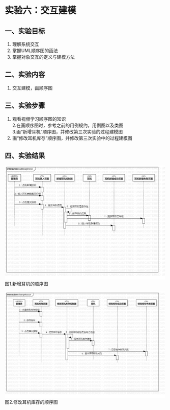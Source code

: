 # 实验六：交互建模

## 一、实验目标
1. 理解系统交互  
2. 掌握UML顺序图的画法  
3. 掌握对象交互的定义与建模方法  

## 二、实验内容
1. 交互建模，画顺序图

## 三、实验步骤
1. 观看视频学习顺序图的知识  
2.在画顺序图时，参考之前的用例规约，用例图以及类图       
3.画“新增耳机”顺序图，并修改第三次实验的过程建模图   
4. 画“修改耳机库存”顺序图，并修改第三次实验中的过程建模图  

## 四、实验结果
![新增耳机的顺序图](./test5model1.jpg)  
图1.新增耳机的顺序图  

![修改耳机库存的顺序图](./test5model2.jpg)  
图2.修改耳机库存的顺序图
